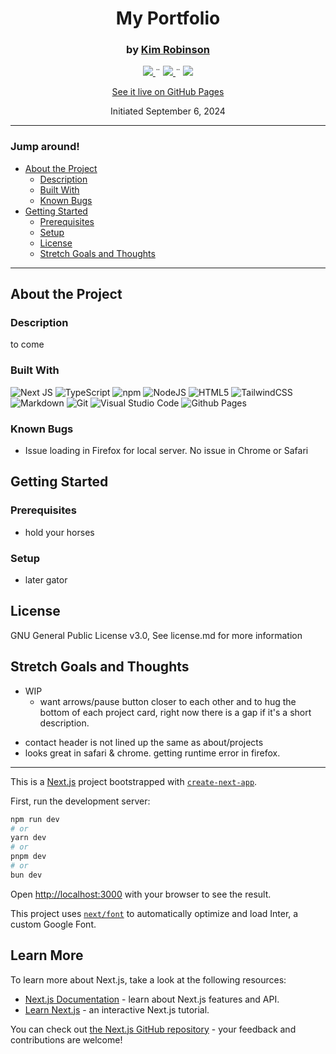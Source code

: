 <center>

  <h1>My Portfolio</h1>
  <h3>by <a href="https://github.com/kimmykokonut">Kim Robinson</a></h3>
  <p>
        <a href="https://github.com/kimmykokonut/kimmykokonut.github.io/stargazers">
            <img src="https://img.shields.io/github/stars/kimmykokonut/kimmykokonut.github.io?color=yellow&style=plastic">
        </a>
        ¨
        <a href="https://github.com/kimmykokonut/kimmykokonut.github.io/blob/main/LICENSE">
            <img src="https://img.shields.io/github/license/kimmykokonut/kimmykokonut.github.io?color=orange&style=plastic">
        </a>
        ¨
        <a href="https://www.linkedin.com/in/robinson-kim/">
            <img src="https://img.shields.io/badge/-LinkedIn-black.svg?style=plastic&logo=linkedin&colorB=2867B2">
        </a>
    </p>    
</p>
  <a href="kimmykokonut.github.io/" alt="hosted site">See it live on GitHub Pages</a>       
  
  <!-- <a href="https://www.linkedin.com/feed/update/urn:li:activity:7203485384104693762/" alt="linked in reference">Learn more here via LinkedIn</a>  -->

  <p>Initiated September 6, 2024</p>
  
  </center>

<!-- <div style="display: flex; justify-content: space-around;">
  <div style="width: 40%;">
  <img src="./static/homeDarkMobile.png" alt="Mobile home page, Dark Mode" width="100%">
  </div>
    <div style="width: 40%;">
  <img src="./static/projectsDark.png" alt="Projects page" width="100%">
  </div>
  <div style="width: 40%;">
  <img src="./static/homeLight.png" alt="Home page, Light Mode" width="100%">
  </div>
  </div> -->

---------------------------
### Jump around!
* <a href="#about-the-project">About the Project</a>
  * <a href="#description">Description</a>
  * <a href="#built-with">Built With</a>
  * <a href="#known-bugs">Known Bugs</a>
* <a href="#getting-started">Getting Started</a>
  * <a href="#prerequisites">Prerequisites</a>
  * <a href="#setup">Setup</a>
  <!-- * <a href="#contact-and-support">Contact and Support</a> -->
  * <a href="#license">License</a>
  <!-- * <a href="#acknowledgements">Acknowledgements</a> -->
  * <a href="#stretch-goals-and-thoughts">Stretch Goals and Thoughts</a>

---

## About the Project

### Description
  to come

### Built With
![Next JS](https://img.shields.io/badge/Next-black?style=for-the-badge&logo=next.js&logoColor=white)
![TypeScript](https://img.shields.io/badge/typescript-%23007ACC.svg?style=for-the-badge&logo=typescript&logoColor=white)
![npm](https://img.shields.io/badge/npm-CB3837?style=for-the-badge&logo=npm&logoColor=white)
![NodeJS](https://img.shields.io/badge/node.js-6DA55F?style=for-the-badge&logo=node.js&logoColor=white)
![HTML5](https://img.shields.io/badge/html5-%23E34F26.svg?style=for-the-badge&logo=html5&logoColor=white)
![TailwindCSS](https://img.shields.io/badge/tailwindcss-%2338B2AC.svg?style=for-the-badge&logo=tailwind-css&logoColor=white)
![Markdown](https://img.shields.io/badge/Markdown-000000?style=for-the-badge&logo=markdown&logoColor=white)
![Git](https://img.shields.io/badge/git-%23F05033.svg?style=for-the-badge&logo=git&logoColor=white)
![Visual Studio Code](https://img.shields.io/badge/Visual%20Studio%20Code-0078d7.svg?style=for-the-badge&logo=visual-studio-code&logoColor=white)
![Github Pages](https://img.shields.io/badge/github%20pages-121013?style=for-the-badge&logo=github&logoColor=white)

### Known Bugs

* Issue loading in Firefox for local server. No issue in Chrome or Safari

## Getting Started

### Prerequisites

- hold your horses

### Setup

- later gator

## License

GNU General Public License v3.0, See license.md for more information

## Stretch Goals and Thoughts

* WIP
  - want arrows/pause button closer to each other and to hug the bottom of each project card, right now there is a gap if it's a short description.
- contact header is not lined up the same as about/projects
- looks great in safari & chrome. getting runtime error in firefox. 

---
This is a [Next.js](https://nextjs.org/) project bootstrapped with [`create-next-app`](https://github.com/vercel/next.js/tree/canary/packages/create-next-app).

First, run the development server:

```bash
npm run dev
# or
yarn dev
# or
pnpm dev
# or
bun dev
```

Open [http://localhost:3000](http://localhost:3000) with your browser to see the result.


This project uses [`next/font`](https://nextjs.org/docs/basic-features/font-optimization) to automatically optimize and load Inter, a custom Google Font.

## Learn More

To learn more about Next.js, take a look at the following resources:

- [Next.js Documentation](https://nextjs.org/docs) - learn about Next.js features and API.
- [Learn Next.js](https://nextjs.org/learn) - an interactive Next.js tutorial.

You can check out [the Next.js GitHub repository](https://github.com/vercel/next.js/) - your feedback and contributions are welcome!
